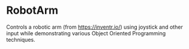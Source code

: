 # RobotArm

Controls a robotic arm (from https://inventr.io/) using joystick and other input while demonstrating various Object Oriented Programming techniques.
